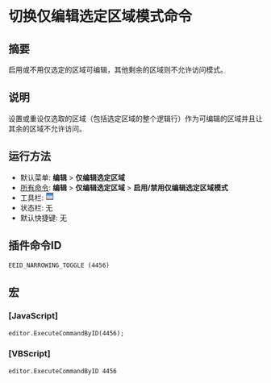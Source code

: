 # 切换仅编辑选定区域模式命令

## 摘要

启用或不用仅选定的区域可编辑，其他剩余的区域则不允许访问模式。

## 说明

设置或重设仅选取的区域（包括选定区域的整个逻辑行）作为可编辑的区域并且让其余的区域不允许访问。

## 运行方法

- 默认菜单: **编辑** \> **仅编辑选定区域**
- [所有命令](../tools/all_commands): **编辑** \> **仅编辑选定区域** \> **启用/禁用仅编辑选定区域模式**
- 工具栏: ![](../../images/narrowing.png)
- 状态栏: 无
- 默认快捷键: 无

## 插件命令ID

```
EEID_NARROWING_TOGGLE (4456)
```

## 宏

### \[JavaScript\]

```
editor.ExecuteCommandByID(4456);
```

### \[VBScript\]

```
editor.ExecuteCommandByID 4456
```
